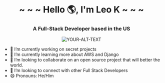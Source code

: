 <h1 align="center">~ ~ ~ Hello 🌎, I'm Leo K ~ ~ ~</h1>

<h3 align="center">A Full-Stack Developer based in the US</h3>

<p align="center">
    <img alt="YOUR-ALT-TEXT" src="https://data.whicdn.com/images/298586557/original.gif">
</p>

- 🔭 I’m currently working on secret projects</strong> <br>
- 🌱 I’m currently learning more about AWS and Django</strong> <br>
- 👯 I’m looking to collaborate on an open source project that will better the world.</strong> <br>
- 🤔 I’m looking to connect with other Full Stack Developers</strong> <br>
- 😄 Pronouns: He/Him</strong>

<!--
**LeoKalshteyn/LeoKalshteyn** is a ✨ _special_ ✨ repository because its `README.md` (this file) appears on your GitHub profile.

Here are some ideas to get you started:

- 🔭 I’m currently working on ...
- 🌱 I’m currently learning ...
- 👯 I’m looking to collaborate on ...
- 🤔 I’m looking for help with ...
- 💬 Ask me about ...
- 📫 How to reach me: ...
- 😄 Pronouns: ...
- ⚡ Fun fact: ...
-->
